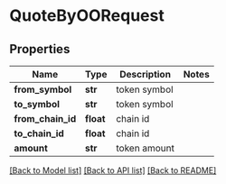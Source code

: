 # QuoteByOORequest

## Properties
Name | Type | Description | Notes
------------ | ------------- | ------------- | -------------
**from_symbol** | **str** | token symbol | 
**to_symbol** | **str** | token symbol | 
**from_chain_id** | **float** | chain id | 
**to_chain_id** | **float** | chain id | 
**amount** | **str** | token amount | 

[[Back to Model list]](../README.md#documentation-for-models) [[Back to API list]](../README.md#documentation-for-api-endpoints) [[Back to README]](../README.md)



